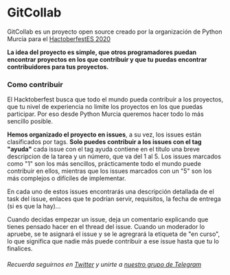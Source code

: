 # GitCollab
GitCollab es un proyecto open source creado por la organización de Python Murcia para el [HactoberfestES 2020](https://hacktoberfest.es.python.org/)

**La idea del proyecto es simple, que otros  programadores puedan encontrar proyectos en los que contribuir y que tu puedas encontrar contribuidores para tus proyectos.**

### Como contribuir
El Hacktoberfest busca que todo el mundo pueda contribuir a los proyectos, que tu nivel de experiencia no limite los proyectos en los que puedas participar. Por eso desde Python Murcia queremos hacer todo lo más sencillo posible.

**Hemos organizado el proyecto en issues**, a su vez, los issues están clasificados por tags. **Solo puedes contribuir a los issues con el tag "ayuda"** cada issue con el tag ayuda contiene en el título una breve descripcion de la tarea y un número, que va del 1 al 5. Los issues marcados como "1" son los más sencillos, prácticamente todo el mundo puede contribuir en ellos, mientras que los issues marcados con un "5" son los más complejos o difíciles de implementar. 

En cada uno de estos issues encontrarás una descripción detallada de el task del issue, enlaces que te podrían servir, requisitos, la fecha de entrega (si es que la hay)...

Cuando decidas empezar un issue, deja un comentario explicando que tienes pensado hacer en el thread del issue. Cuando un moderador lo apruebe, se te asignará el issue y se le agregrará la etiqueta de "en curso", lo que significa que nadie más puede contribuir a ese issue hasta que tu lo finalices.

###### Recuerda seguirnos en [Twitter](https://twitter.com/pythonmurcia) y unirte a [nuestro grupo de Telegram](https://t.me/pythonmurcia)
